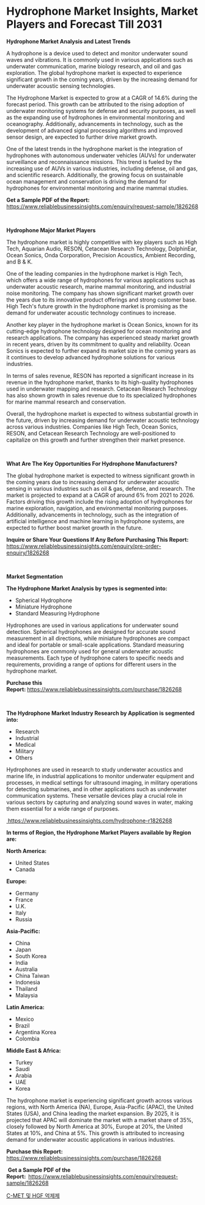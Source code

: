 <p><h1>Hydrophone Market Insights, Market Players and Forecast Till 2031</h1></p><p><strong>Hydrophone Market Analysis and Latest Trends</strong></p>
<p><p>A hydrophone is a device used to detect and monitor underwater sound waves and vibrations. It is commonly used in various applications such as underwater communication, marine biology research, and oil and gas exploration. The global hydrophone market is expected to experience significant growth in the coming years, driven by the increasing demand for underwater acoustic sensing technologies. </p><p>The Hydrophone Market is expected to grow at a CAGR of 14.6% during the forecast period. This growth can be attributed to the rising adoption of underwater monitoring systems for defense and security purposes, as well as the expanding use of hydrophones in environmental monitoring and oceanography. Additionally, advancements in technology, such as the development of advanced signal processing algorithms and improved sensor design, are expected to further drive market growth.</p><p>One of the latest trends in the hydrophone market is the integration of hydrophones with autonomous underwater vehicles (AUVs) for underwater surveillance and reconnaissance missions. This trend is fueled by the increasing use of AUVs in various industries, including defense, oil and gas, and scientific research. Additionally, the growing focus on sustainable ocean management and conservation is driving the demand for hydrophones for environmental monitoring and marine mammal studies.</p></p>
<p><strong>Get a Sample PDF of the Report:&nbsp;</strong> <a href="https://www.reliablebusinessinsights.com/enquiry/request-sample/1826268">https://www.reliablebusinessinsights.com/enquiry/request-sample/1826268</a></p>
<p>&nbsp;</p>
<p><strong>Hydrophone Major Market Players</strong></p>
<p><p>The hydrophone market is highly competitive with key players such as High Tech, Aquarian Audio, RESON, Cetacean Research Technology, DolphinEar, Ocean Sonics, Onda Corporation, Precision Acoustics, Ambient Recording, and B & K. </p><p>One of the leading companies in the hydrophone market is High Tech, which offers a wide range of hydrophones for various applications such as underwater acoustic research, marine mammal monitoring, and industrial noise monitoring. The company has shown significant market growth over the years due to its innovative product offerings and strong customer base. High Tech's future growth in the hydrophone market is promising as the demand for underwater acoustic technology continues to increase.</p><p>Another key player in the hydrophone market is Ocean Sonics, known for its cutting-edge hydrophone technology designed for ocean monitoring and research applications. The company has experienced steady market growth in recent years, driven by its commitment to quality and reliability. Ocean Sonics is expected to further expand its market size in the coming years as it continues to develop advanced hydrophone solutions for various industries.</p><p>In terms of sales revenue, RESON has reported a significant increase in its revenue in the hydrophone market, thanks to its high-quality hydrophones used in underwater mapping and research. Cetacean Research Technology has also shown growth in sales revenue due to its specialized hydrophones for marine mammal research and conservation.</p><p>Overall, the hydrophone market is expected to witness substantial growth in the future, driven by increasing demand for underwater acoustic technology across various industries. Companies like High Tech, Ocean Sonics, RESON, and Cetacean Research Technology are well-positioned to capitalize on this growth and further strengthen their market presence.</p></p>
<p>&nbsp;</p>
<p><strong>What Are The Key Opportunities For Hydrophone Manufacturers?</strong></p>
<p><p>The global hydrophone market is expected to witness significant growth in the coming years due to increasing demand for underwater acoustic sensing in various industries such as oil & gas, defense, and research. The market is projected to expand at a CAGR of around 6% from 2021 to 2026. Factors driving this growth include the rising adoption of hydrophones for marine exploration, navigation, and environmental monitoring purposes. Additionally, advancements in technology, such as the integration of artificial intelligence and machine learning in hydrophone systems, are expected to further boost market growth in the future.</p></p>
<p><strong>Inquire or Share Your Questions If Any Before Purchasing This Report:</strong> <a href="https://www.reliablebusinessinsights.com/enquiry/pre-order-enquiry/1826268">https://www.reliablebusinessinsights.com/enquiry/pre-order-enquiry/1826268</a></p>
<p>&nbsp;</p>
<p><strong>Market Segmentation</strong></p>
<p><strong>The Hydrophone Market Analysis by types is segmented into:</strong></p>
<p><ul><li>Spherical Hydrophone</li><li>Miniature Hydrophone</li><li>Standard Measuring Hydrophone</li></ul></p>
<p><p>Hydrophones are used in various applications for underwater sound detection. Spherical hydrophones are designed for accurate sound measurement in all directions, while miniature hydrophones are compact and ideal for portable or small-scale applications. Standard measuring hydrophones are commonly used for general underwater acoustic measurements. Each type of hydrophone caters to specific needs and requirements, providing a range of options for different users in the hydrophone market.</p></p>
<p><strong>Purchase this Report:&nbsp;</strong><a href="https://www.reliablebusinessinsights.com/purchase/1826268">https://www.reliablebusinessinsights.com/purchase/1826268</a></p>
<p>&nbsp;</p>
<p><strong>The Hydrophone Market Industry Research by Application is segmented into:</strong></p>
<p><ul><li>Research</li><li>Industrial</li><li>Medical</li><li>Military</li><li>Others</li></ul></p>
<p><p>Hydrophones are used in research to study underwater acoustics and marine life, in industrial applications to monitor underwater equipment and processes, in medical settings for ultrasound imaging, in military operations for detecting submarines, and in other applications such as underwater communication systems. These versatile devices play a crucial role in various sectors by capturing and analyzing sound waves in water, making them essential for a wide range of purposes.</p></p>
<p><a href="https://www.reliablebusinessinsights.com/hydrophone-r1826268">&nbsp;https://www.reliablebusinessinsights.com/hydrophone-r1826268</a></p>
<p><strong>In terms of Region, the Hydrophone Market Players available by Region are:</strong></p>
<p>
    <p> <strong> North America: </strong>
        <ul>
            <li>United States</li>
            <li>Canada</li>
        </ul>
        </p> 
    <p> <strong> Europe: </strong>
        <ul>
            <li>Germany</li>
            <li>France</li>
            <li>U.K.</li>
            <li>Italy</li>
            <li>Russia</li>
        </ul>
        </p> 
    <p> <strong> Asia-Pacific: </strong>
        <ul>
            <li>China</li>
            <li>Japan</li>
            <li>South Korea</li>
            <li>India</li>
            <li>Australia</li>
            <li>China Taiwan</li>
            <li>Indonesia</li>
            <li>Thailand</li>
            <li>Malaysia</li>
        </ul>
        </p> 
    <p> <strong> Latin America: </strong>
        <ul>
            <li>Mexico</li>
            <li>Brazil</li>
            <li>Argentina Korea</li>
            <li>Colombia</li>
        </ul>
        </p> 
    <p> <strong> Middle East & Africa: </strong>
        <ul>
            <li>Turkey</li>
            <li>Saudi</li>
            <li>Arabia</li>
            <li>UAE</li>
            <li>Korea</li>
        </ul>
    </p>
    </p>
<p><p>The hydrophone market is experiencing significant growth across various regions, with North America (NA), Europe, Asia-Pacific (APAC), the United States (USA), and China leading the market expansion. By 2025, it is projected that APAC will dominate the market with a market share of 35%, closely followed by North America at 30%, Europe at 20%, the United States at 10%, and China at 5%. This growth is attributed to increasing demand for underwater acoustic applications in various industries.</p></p>
<p><strong>Purchase this Report: </strong><a href="https://www.reliablebusinessinsights.com/purchase/1826268">https://www.reliablebusinessinsights.com/purchase/1826268</a></p>
<p>&nbsp;<strong>Get a Sample PDF of the Report:&nbsp;&nbsp;</strong><a href="https://www.reliablebusinessinsights.com/enquiry/request-sample/1826268">https://www.reliablebusinessinsights.com/enquiry/request-sample/1826268</a></p>
<p><strong></strong></p>
<p><p><a href="https://github.com/raap8632/Market-Research-Report-List-2/blob/main/4603818167080.md">C-MET 및 HGF 억제제</a></p></p>